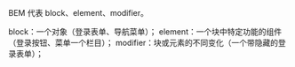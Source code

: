 BEM 代表 block、element、modifier。

block：一个对象（登录表单、导航菜单）；
element：一个块中特定功能的组件（登录按钮、菜单一个栏目）；
modifier：块或元素的不同变化（一个带隐藏的登录表单）；